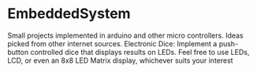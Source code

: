 # EmbeddedSystem
Small projects implemented in arduino and other micro controllers. Ideas picked from other internet sources. 
Electronic Dice: Implement a push-button controlled dice that displays results on LEDs. Feel free to use LEDs, LCD, or even an 8x8 LED Matrix display, whichever suits your interest
